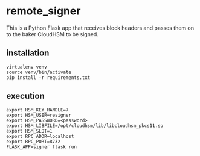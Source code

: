 # remote_signer

This is a Python Flask app that receives block headers
and passes them on to the baker CloudHSM to be signed.

## installation

```
virtualenv venv
source venv/bin/activate
pip install -r requirements.txt
```

## execution
```
export HSM_KEY_HANDLE=7
export HSM_USER=resigner
export HSM_PASSWORD=<password>
export HSM_LIBFILE=/opt/cloudhsm/lib/libcloudhsm_pkcs11.so
export HSM_SLOT=1
export RPC_ADDR=localhost
export RPC_PORT=8732
FLASK_APP=signer flask run
```
